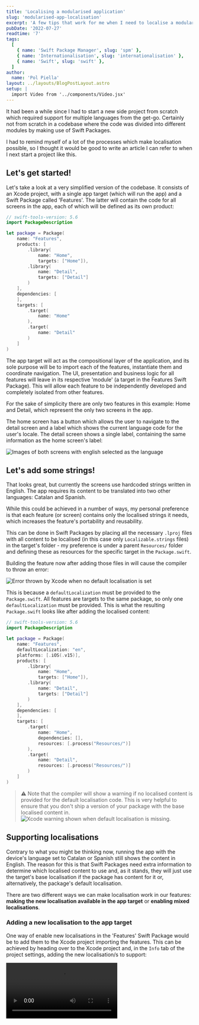 ```yaml
---
title: 'Localising a modularised application'
slug: 'modularised-app-localisation'
excerpt: 'A few tips that work for me when I need to localise a modular application.'
pubDate: '2022-07-27'
readtime: '7'
tags:
  [
    { name: 'Swift Package Manager', slug: 'spm' },
    { name: 'Internationalisation', slug: 'internationalisation' },
    { name: 'Swift', slug: 'swift' },
  ]
author:
  name: 'Pol Piella'
layout: ../layouts/BlogPostLayout.astro
setup: |
  import Video from '../components/Video.jsx'
---
```


It had been a while since I had to start a new side project from scratch which required support for multiple languages from the get-go. Certainly not from scratch in a codebase where the code was divided into different modules by making use of Swift Packages.

I had to remind myself of a lot of the processes which make localisation possible, so I thought it would be good to write an article I can refer to when I next start a project like this.

## Let's get started!

Let's take a look at a very simplified version of the codebase. It consists of an Xcode project, with a single app target (which will run the app) and a Swift Package called 'Features'. The latter will contain the code for all screens in the app, each of which will be defined as its own product:

```swift:Package.swift
// swift-tools-version: 5.6
import PackageDescription

let package = Package(
    name: "Features",
    products: [
        .library(
            name: "Home",
            targets: ["Home"]),
        .library(
            name: "Detail",
            targets: ["Detail"]
        )
    ],
    dependencies: [
    ],
    targets: [
        .target(
            name: "Home"
        ),
        .target(
            name: "Detail"
        )
    ]
)
```

The app target will act as the compositional layer of the application, and its sole purpose will be to import each of the features, instantiate them and coordinate navigation. The UI, presentation and business logic for all features will leave in its respective 'module' (a target in the Features Swift Package). This will allow each feature to be independently developed and completely isolated from other features.

For the sake of simplicity there are only two features in this example: Home and Detail, which represent the only two screens in the app.

The home screen has a button which allows the user to navigate to the detail screen and a label which shows the current language code for the user's locale. The detail screen shows a single label, containing the same information as the home screen's label:

![Images of both screens with english selected as the language](/assets/posts/modularised-app-localisation/detail-home-en.png)

## Let's add some strings!

That looks great, but currently the screens use hardcoded strings written in English. The app requires its content to be translated into two other languages: Catalan and Spanish.

While this could be achieved in a number of ways, my personal preference is that each feature (or screen) contains only the localised strings it needs, which increases the feature's portability and reusability.

This can be done in Swift Packages by placing all the necessary `.lproj` files with all content to be localised (in this case only `Localizable.strings` files) in the target's folder - my preference is under a parent `Resources/` folder and defining these as resources for the specific target in the `Package.swift`.

Building the feature now after adding those files in will cause the compiler to throw an error:

![Error thrown by Xcode when no default localisation is set](/assets/posts/modularised-app-localisation/default-localisation-error.png)

This is because a `defaultLocalization` must be provided to the `Package.swift`. All features are targets to the same package, so only one `defaultLocalization` must be provided. This is what the resulting `Package.swift` looks like after adding the localised content:

```swift:Package.swift
// swift-tools-version: 5.6
import PackageDescription

let package = Package(
    name: "Features",
    defaultLocalization: "en",
    platforms: [.iOS(.v15)],
    products: [
        .library(
            name: "Home",
            targets: ["Home"]),
        .library(
            name: "Detail",
            targets: ["Detail"]
        )
    ],
    dependencies: [
    ],
    targets: [
        .target(
            name: "Home",
            dependencies: [],
            resources: [.process("Resources/")]
        ),
        .target(
            name: "Detail",
            resources: [.process("Resources/")]
        )
    ]
)
```

> ⚠️ Note that the compiler will show a warning if no localised content is provided for the default localisation code. This is very helpful to ensure that you don't ship a version of your package with the base localised content in. ![Xcode warning shown when default localisation is missing.](/assets/posts/modularised-app-localisation/missing-default-localisation.png)

## Supporting localisations

Contrary to what you might be thinking now, running the app with the device's language set to Catalan or Spanish still shows the content in English. The reason for this is that Swift Packages need extra information to determine which localised content to use and, as it stands, they will just use the target's base localisation if the package has content for it or, alternatively, the package's default localisation.

There are two different ways we can make localisation work in our features: **making the new localisation available in the app target** or **enabling mixed localisations**.

### Adding a new localisation to the app target

One way of enable new localisations in the 'Features' Swift Package would be to add them to the Xcode project importing the features. This can be achieved by heading over to the Xcode project and, in the `Info` tab of the project settings, adding the new localisation/s to support:

<Video src='/assets/posts/modularised-app-localisation/adding-a-localisation.mp4' />

> Note that for this to work, the localisation will need to have at least 1 localised file (e.g. an empty `Localizable.strings` file). In this case, because the app target is built using UIKit and the launch screen storyboard was chosen to be localised when adding the new localisation (see video above), there is already one localised file.

This will now allow packages to get the supported localisations from the main bundle and choose which resources to use accordingly.

It is worth noting that, if the device has a locale that's supported by the app but not by the package, the latter will fall back to the `defaultLocalization` provided in its `Package.swift`.

Similarly, if the locale is not supported by the app, it will also fall back to that same value. This is why it is **so important** to set the `defaultLocalization` to the same as the base language in the main app target to ensure consistence across all screens. This is one of the reasons why I prefer to group all features under a single Swift Package, so that there is a single source of truth for the `defaultLocalization` value across all screens.

### Allowing mixed localisations

While using the app target's localisation tends to be the preferred approach as it ensures consistency across all screens and allows only a few supported locales to be used, there is another way of allowing package content to be localised without having to add any localisation support on the main app target.

This can be done by setting the `CFBundleAllowMixedLocalizations` value in the app's `Info.plist` file to `YES`.

This setting will then tell the app target that it is fine to have different localisations in different targets or features, which will make our app localisation work straight away when new localised resources are added.

![Enabling mixed localisations in the app target](/assets/posts/modularised-app-localisation/enable-mixed-localizations.png)

There are a couple of things to bear in mind with this approach though:

1. There is no longer any need to add localisations to the app target, adding the `lproj` with the localised content to the package's resources is enough. When a user changes locale, the package will either show content for that locale if it exists as a resource or for the default provided in its `Package.swift`.
2. There is as many supported regions as there are localisations resources. What this means is that there isn't a single source of truth to determine which localisations are supported across the app. This can lead to issues where, for example, a feature has localised content which has not yet been sourced for other features. In that case, there is no way to hide it other than removing the resource itself:

<Video src='/assets/posts/modularised-app-localisation/mixed-localisations.mp4' />

Point number two is portrayed in the video above, where the user has its device language set to French. Mixed sources causes an inconsistency as there is no `fr.lproj` on the home screen - hence it falling back to the default localisation, which is english. On the other hand, there is localised content available in the detail screen, which is why the strings are properly trasnlated. For this reason, I like to keep the app target as the source of truth for all supported localisations.

## Bonus tip - Automation

Something I would always encourage is to automate the process of retrieving the localised strings for a given bundle as much as you can. If your app has a lot of screens, you will want to make the process of adding localised strings as easy and streamlined as possible.

A tool I have been using for a while is [SwiftGen](https://github.com/SwiftGen/SwiftGen), which can generate `Swift` interfaces for all sorts of assets and resources, such as `Localizable.strings` files.

Creating a build tool plugin which makes use of this executable could make the process of supporting new localisations a lot easier and consistent across features.
